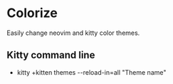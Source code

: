 # Colorize

Easily change neovim and kitty color themes.

## Kitty command line

- kitty +kitten themes --reload-in=all "Theme name"
